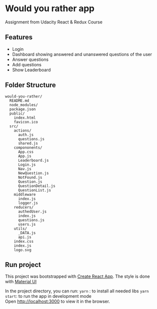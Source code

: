
# Would you rather app
Assignment from Udacity React & Redux Course

## Features
- Login
- Dashboard showing answered and unanswered questions of the user
- Answer questions
- Add questions
- Show Leaderboard

## Folder Structure
```
would-you-rather/
  README.md
  node_modules/
  package.json
  public/
    index.html
    favicon.ico
  src/
    actions/
      auth.js
      questions.js
      shared.js
    compononents/
      App.css
      App.js
      Leaderboard.js
      Login.js
      Nav.js
      NewQuestion.js
      NotFound.js
      Question.js
      QuestionDetail.js
      QuestionList.js
    middleware
      index.js
      logger.js
    reducers/
      authedUser.js
      index.js
      questions.js
      users.js
    utils/
      _DATA.js
      api.js
    index.css
    index.js
    logo.svg
```

## Run project
This project was bootstrapped with [Create React App](https://github.com/facebookincubator/create-react-app).
The style is done with [Material UI](https://material-ui.com/) 


In the project directory, you can run:
`yarn` : to install all needed libs
`yarn start`: to run the app in development mode <br>
Open [http://localhost:3000](http://localhost:3000) to view it in the browser.
